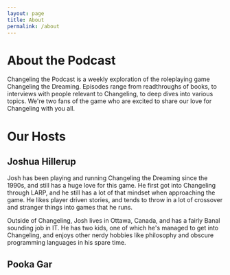 ```yaml
---
layout: page
title: About
permalink: /about
---
```


# About the Podcast

Changeling the Podcast is a weekly exploration of the roleplaying game Changeling the Dreaming. Episodes range from readthroughs of books, to interviews with people relevant to Changeling, to deep dives into various topics. We're two fans of the game who are excited to share our love for Changeling with you all.

# Our Hosts

## Joshua Hillerup

Josh has been playing and running Changeling the Dreaming since the 1990s, and still has a huge love for this game. He first got into Changeling through LARP, and he still has a lot of that mindset when approaching the game. He likes player driven stories, and tends to throw in a lot of crossover and stranger things into games that he runs.

Outside of Changeling, Josh lives in Ottawa, Canada, and has a fairly Banal sounding job in IT. He has two kids, one of which he's managed to get into Changeling, and enjoys other nerdy hobbies like philosophy and obscure programming languages in his spare time.

## Pooka Gar
